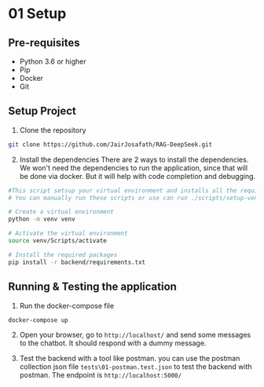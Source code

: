 # 01 Setup

## Pre-requisites
- Python 3.6 or higher
- Pip
- Docker
- Git

## Setup Project
1. Clone the repository
```bash
git clone https://github.com/JairJosafath/RAG-DeepSeek.git
```
2. Install the dependencies
There are 2 ways to install the dependencies. 
We won't need the dependencies to run the application, since that will be done via docker.
But it will help with code completion and debugging.

```bash
#This script setsup your virtual environment and installs all the required packages
# You can manually run these scripts or use can run ./scripts/setup-venv.sh

# Create a virtual environment
python -m venv venv

# Activate the virtual environment
source venv/Scripts/activate

# Install the required packages
pip install -r backend/requirements.txt
```
## Running & Testing the application
1. Run the docker-compose file
```bash
docker-compose up
```
2. Open your browser, go to `http://localhost/` and send some messages to the chatbot. It should respond with a dummy message.

3. Test the backend with a tool like postman. you can use the postman collection json file `tests\01-postman.test.json` to test the backend with postman. The endpoint is `http://localhost:5000/`
